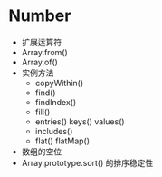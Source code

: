 # Number

- 扩展运算符
- Array.from()
- Array.of()
- 实例方法
  - copyWithin()
  - find()
  - findIndex()
  - fill()
  - entries() keys() values()
  - includes()
  - flat() flatMap()
- 数组的空位
- Array.prototype.sort() 的排序稳定性
